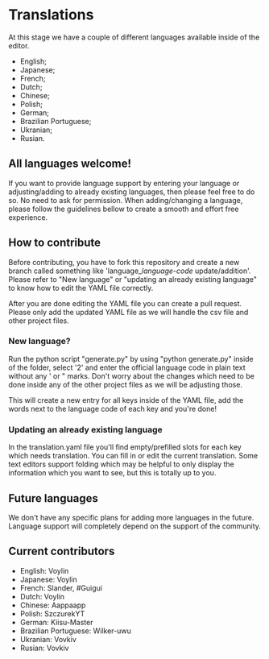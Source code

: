 # Translations

At this stage we have a couple of different languages available inside of the editor. 

- English;
- Japanese;
- French;
- Dutch;
- Chinese;
- Polish;
- German;
- Brazilian Portuguese;
- Ukranian;
- Rusian.

## All languages welcome!

If you want to provide language support by entering your language or adjusting/adding to already existing languages, then please feel free to do so. No need to ask for permission. When adding/changing a language, please follow the guidelines bellow to create a smooth and effort free experience.

## How to contribute

Before contributing, you have to fork this repository and create a new branch called something like 'language_*language-code* update/addition'. Please refer to "New language" or "updating an already existing language" to know how to edit the YAML file correctly.

After you are done editing the YAML file you can create a pull request. Please only add the updated YAML file as we will handle the csv file and other project files.

### New language?

Run the python script "generate.py" by using "python generate.py" inside of the folder, select '2' and enter the official language code in plain text without any ' or " marks. Don't worry about the changes which need to be done inside any of the other project files as we will be adjusting those.

This will create a new entry for all keys inside of the YAML file, add the words next to the language code of each key and you're done!

### Updating an already existing language

In the translation.yaml file you'll find empty/prefilled slots for each key which needs translation. You can fill in or edit the current translation. Some text editors support folding which may be helpful to only display the information which you want to see, but this is totally up to you.

## Future languages

We don't have any specific plans for adding more languages in the future. Language support will completely depend on the support of the community.

## Current contributors

- English: Voylin
- Japanese: Voylin
- French: Slander, #Guigui
- Dutch: Voylin
- Chinese: Aappaapp
- Polish: SzczurekYT
- German: Kiisu-Master
- Brazilian Portuguese: Wilker-uwu
- Ukranian: Vovkiv
- Rusian: Vovkiv
